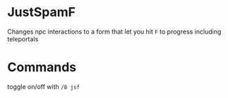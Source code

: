 # JustSpamF

Changes npc interactions to a form that let you hit `F` to progress including teleportals

# Commands
toggle on/off with `/8 jsf`
